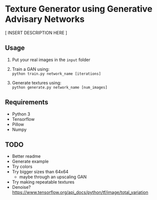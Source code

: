 # Texture Generator using Generative Advisary Networks
[ INSERT DESCRIPTION HERE ]


## Usage

1. Put your real images in the ```input``` folder

2. Train a GAN using:  
```python train.py network_name [iterations]```

3. Generate textures using:  
```python generate.py network_name [num_images]```


## Requirements
 - Python 3
 - Tensorflow
 - Pillow
 - Numpy


## TODO
 - Better readme
 - Generate example
 - Try colors
 - Try bigger sizes than 64x64
    - maybe through an upscaling GAN
 - Try making repeatable textures
 - Denoise? https://www.tensorflow.org/api_docs/python/tf/image/total_variation